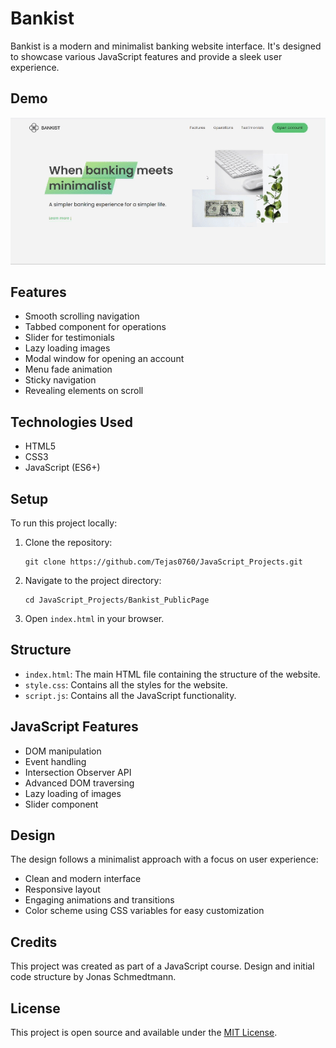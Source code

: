 

# Bankist

Bankist is a modern and minimalist banking website interface. It's designed to showcase various JavaScript features and provide a sleek user experience.
## Demo
<p align="center">
  <img src="https://github.com/KartikDevSharma/KartikDevSharma/blob/main/Files/Banking_web%20(1).gif" alt="Bankist Demo">
</p>

## Features

- Smooth scrolling navigation
- Tabbed component for operations
- Slider for testimonials
- Lazy loading images
- Modal window for opening an account
- Menu fade animation
- Sticky navigation
- Revealing elements on scroll

## Technologies Used

- HTML5
- CSS3
- JavaScript (ES6+)

## Setup

To run this project locally:

1. Clone the repository:
   ```
   git clone https://github.com/Tejas0760/JavaScript_Projects.git
   ```
2. Navigate to the project directory:
   ```
   cd JavaScript_Projects/Bankist_PublicPage
   ```
3. Open `index.html` in your browser.

## Structure

- `index.html`: The main HTML file containing the structure of the website.
- `style.css`: Contains all the styles for the website.
- `script.js`: Contains all the JavaScript functionality.

## JavaScript Features

- DOM manipulation
- Event handling
- Intersection Observer API
- Advanced DOM traversing
- Lazy loading of images
- Slider component

## Design

The design follows a minimalist approach with a focus on user experience:

- Clean and modern interface
- Responsive layout
- Engaging animations and transitions
- Color scheme using CSS variables for easy customization

## Credits

This project was created as part of a JavaScript course. Design and initial code structure by Jonas Schmedtmann.

## License

This project is open source and available under the [MIT License](LICENSE).

